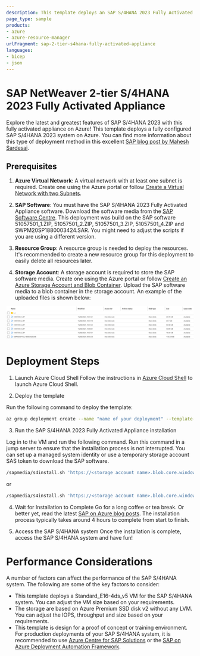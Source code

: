 ```yaml
---
description: This template deploys an SAP S/4HANA 2023 Fully Activated Appliance system. 
page_type: sample
products:
- azure
- azure-resource-manager
urlFragment: sap-2-tier-s4hana-fully-activated-appliance
languages:
- bicep
- json
---
```

# SAP NetWeaver 2-tier S/4HANA 2023 Fully Activated Appliance

Explore the latest and greatest features of SAP S/4HANA 2023 with this fully activated appliance on Azure! This template deploys a fully configured SAP S/4HANA 2023 system on Azure. You can find more information about this type of deployment method in this excellent [SAP blog post by Mahesh Sardesai](https://community.sap.com/t5/enterprise-resource-planning-blogs-by-sap/s-4hana-2022-fps1-fully-activated-appliance-standard-installation/ba-p/13547947). 

## Prerequisites

1. **Azure Virtual Network**: A virtual network with at least one subnet is required. Create one using the Azure portal or follow [Create a Virtual Network with two Subnets](https://docs.microsoft.com/azure/virtual-network/quick-create-portal).

2. **SAP Software**: You must have the SAP S/4HANA 2023 Fully Activated Appliance software. Download the software media from the [SAP Software Centre](https://me.sap.com/softwarecenter). This deployment was build on the SAP software 51057501_1.ZIP, 51057501_2.ZIP, 51057501_3.ZIP, 51057501_4.ZIP and SWPM20SP1880003424.SAR. You might need to adjust the scripts if you are using a different version. 

3. **Resource Group**: A resource group is needed to deploy the resources. It's recommended to create a new resource group for this deployment to easily delete all resources later.

4. **Storage Account**: A storage account is required to store the SAP software media. Create one using the Azure portal or follow [Create an Azure Storage Account and Blob Container](https://docs.microsoft.com/azure/storage/blobs/storage-quickstart-blobs-portal). Upload the SAP software media to a blob container in the storage account. An example of the uploaded files is shown below:

<img src="./images/container.png">

# Deployment Steps

1. Launch Azure Cloud Shell
Follow the instructions in [Azure Cloud Shell](https://docs.microsoft.com/azure/cloud-shell/overview) to launch Azure Cloud Shell.

2. Deploy the template

Run the following command to deploy the template:

```bash
az group deployment create --name "name of your deployment" --template-uri "URI of the template" --parameters authenticationType="password" adminPasswordOrKey=' password of your VM' subnetId='subnet ID for your VNet'
```

3. Run the SAP S/4HANA 2023 Fully Activated Appliance installation 

Log in to the VM and run the following command. Run this command in a jump server to ensure that the installation process is not interrupted. You can set up a managed system identity or use a temporary storage account SAS token to download the SAP software.  

```bash
/sapmedia/s4install.sh 'https://<storage account name>.blob.core.windows.net/<container name>/' 'SAS Token' 
```

or 

```bash
/sapmedia/s4install.sh 'https://<storage account name>.blob.core.windows.net/<container name>/'
```

4. Wait for Installation to Complete 
Go for a long coffee or tea break. Or better yet, read the latest [SAP on Azure blog posts](https://techcommunity.microsoft.com/t5/sap-on-microsoft/ct-p/SAPonMicrosoft). The installation process typically takes around 4 hours to complete from start to finish.

5. Access the SAP S/4HANA system 
Once the installation is complete, access the SAP S/4HANA system and have fun! 

# Performance Considerations
A number of factors can affect the performance of the SAP S/4HANA system. The following are some of the key factors to consider:

* This template deploys a Standard_E16-4ds_v5 VM for the SAP S/4HANA system. You can adjust the VM size based on your requirements. 
* The storage are based on Azure Premium SSD disk v2 without any LVM. You can adjust the IOPS, throughput and size based on your requirements. 
* This template is design for a proof of concept or training environment. For production deployments of your SAP S/4HANA system, it is recommended to use [Azure Centre for SAP Solutions](https://learn.microsoft.com/en-us/azure/sap/center-sap-solutions/overview) or the [SAP on Azure Deployment Automation Framework](https://learn.microsoft.com/en-us/azure/sap/center-sap-solutions/overview).


